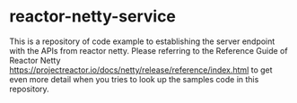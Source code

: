 # reactor-netty-service
This is a repository of code example to establishing the server endpoint with the APIs from reactor netty.
Please referring to the Reference Guide of Reactor Netty https://projectreactor.io/docs/netty/release/reference/index.html to get even more detail when you tries to look up the samples code in this repository.
